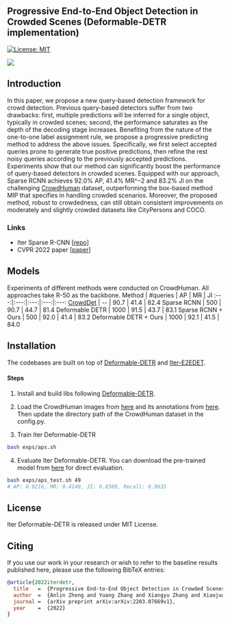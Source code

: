 ## Progressive End-to-End Object Detection in Crowded Scenes (Deformable-DETR implementation)

[![License: MIT](https://img.shields.io/badge/License-MIT-yellow.svg)](https://opensource.org/licenses/MIT)

![](https://github.com/megvii-research/Iter-E2EDET/raw/main/readme/fig.jpg)

## Introduction

In this paper, we propose a new query-based detection framework for crowd detection. Previous query-based detectors suffer from two drawbacks: first, multiple predictions will be inferred for a single object, typically in crowded scenes; second, the performance saturates as the
depth of the decoding stage increases. Benefiting from the nature of the one-to-one label assignment rule, we propose a progressive predicting method to address the above issues. Specifically, we first select accepted queries prone to generate true positive predictions, then refine the rest
noisy queries according to the previously accepted predictions. Experiments show that our method can significantly boost the performance of query-based detectors in crowded scenes. Equipped with our approach, Sparse RCNN achieves 92.0% AP, 41.4% MR^−2 and 83.2% JI on the challenging [CrowdHuman]() dataset, outperforming the box-based method MIP that specifies in handling crowded scenarios. Moreover, the proposed method, robust to crowdedness, can still obtain consistent improvements on moderately and slightly crowded datasets like CityPersons and COCO.

### Links
- Iter Sparse R-CNN [[repo](https://github.com/megvii-research/Iter-E2EDET)]
- CVPR 2022 paper [[paper](https://arxiv.org/abs/2203.07669)]

## Models

Experiments of different methods were conducted on CrowdHuman. All approaches take R-50 as the backbone.
Method | #queries | AP | MR | JI 
:---:|:---:|:---:|:---:|:---:
[CrowdDet](https://openaccess.thecvf.com/content_CVPR_2020/papers/Chu_Detection_in_Crowded_Scenes_One_Proposal_Multiple_Predictions_CVPR_2020_paper.pdf) | -- | 90.7 | 41.4 | 82.4
Sparse RCNN | 500 | 90.7 | 44.7 | 81.4 
Deformable DETR | 1000 | 91.5 | 43.7 | 83.1
Sparse RCNN + Ours | 500 | 92.0 | 41.4 | 83.2
Deformable DETR + Ours | 1000 | 92.1 | 41.5 | 84.0
## Installation
The codebases are built on top of [Deformable-DETR](https://github.com/fundamentalvision/Deformable-DETR) and [Iter-E2EDET](https://github.com/megvii-research/Iter-E2EDET).

#### Steps
1. Install and build libs following [Deformable-DETR](https://github.com/fundamentalvision/Deformable-DETR).

2. Load the CrowdHuman images from [here](https://www.crowdhuman.org/download.html) and its annotations from [here](https://drive.google.com/file/d/11TKQWUNDf63FbjLHU9iEASm2nE7exgF8/view?usp=sharing). Then update the directory path of the CrowdHuman dataset in the config.py.

3. Train Iter Deformable-DETR
```bash
bash exps/aps.sh
```

4. Evaluate Iter Deformable-DETR. You can download the pre-trained model from [here](https://drive.google.com/file/d/1D8nzWLjZ-eHZG-0pNW0iDm5t9wNVsQSp/view?usp=sharing) for direct evaluation.
```bash
bash exps/aps_test.sh 49
# AP: 0.9216, MR: 0.4140, JI: 0.8389, Recall: 0.9635
```

## License

Iter Deformable-DETR is released under MIT License.


## Citing

If you use our work in your research or wish to refer to the baseline results published here, please use the following BibTeX entries:

```BibTeX
@article{2022iterdetr,
  title   =  {Progressive End-to-End Object Detection in Crowded Scenes},
  author  =  {Anlin Zheng and Yuang Zhang and Xiangyu Zhang and Xiaojuan Qi and Jian Sun},
  journal =  {arXiv preprint arXiv:arXiv:2203.07669v1},
  year    =  {2022}
}
```
